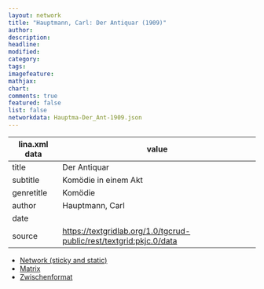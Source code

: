 ```yaml
---
layout: network
title: "Hauptmann, Carl: Der Antiquar (1909)"
author:
description:
headline:
modified:
category:
tags:
imagefeature: 
mathjax: 
chart: 
comments: true
featured: false
list: false
networkdata: Hauptma-Der_Ant-1909.json
---
```

lina.xml data  | value
------------- | -------------
title|Der Antiquar
subtitle|Komödie in einem Akt
genretitle|Komödie
author|Hauptmann, Carl
date|
source|https://textgridlab.org/1.0/tgcrud-public/rest/textgrid:pkjc.0/data


* [Network (sticky and static)](/network0008)
* [Matrix](/matrix0008)
* [Zwischenformat](/lina0008 )
